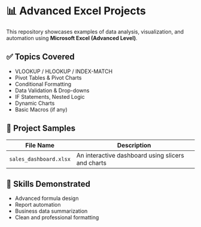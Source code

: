 
# 📊 Advanced Excel Projects

This repository showcases examples of data analysis, visualization, and automation using **Microsoft Excel (Advanced Level)**.

## ✅ Topics Covered

- VLOOKUP / HLOOKUP / INDEX-MATCH
- Pivot Tables & Pivot Charts
- Conditional Formatting
- Data Validation & Drop-downs
- IF Statements, Nested Logic
- Dynamic Charts
- Basic Macros (if any)

## 📁 Project Samples

| File Name          | Description                              |
|--------------------|------------------------------------------|
| `sales_dashboard.xlsx` | An interactive dashboard using slicers and charts |

## 🧠 Skills Demonstrated

- Advanced formula design
- Report automation
- Business data summarization
- Clean and professional formatting
